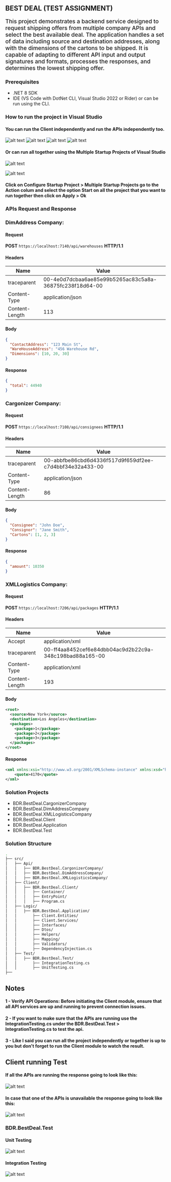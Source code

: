 ## BEST DEAL (TEST ASSIGNMENT)

<p style='font-family;Poppins; font-size: 1.1rem; font-weight:500;'>This project demonstrates a backend service designed to request shipping offers from multiple company APIs and select the best available deal. The application handles a set of data including source and destination addresses, along with the dimensions of the cartons to be shipped. It is capable of adapting to different API input and output signatures and formats, processes the responses, and determines the lowest shipping offer.</p>

### Prerequisites
* .NET 8 SDK
* IDE (VS Code with DotNet CLI, Visual Studio 2022 or Rider) or can be run using the CLI.

### How to run the project in Visual Studio

#### You can run the Client independently and run the APIs independently too.
![alt text](image.png)
![alt text](image-1.png)
![alt text](image-2.png)
![alt text](image-3.png)

#### Or can run all together using the Multiple Startup Projects of Visual Studio

![alt text](image-4.png)

![alt text](image-5.png)

#### Click on <b>Configure Startup Project > Multiple Startup Projects</b> go to the Action colum and select the option Start on all the project that you want to run together then click on <b>Apply > Ok</b>

### APIs Request and Response

### DimAddress Company:

#### Request
**POST** `https://localhost:7140/api/warehouses` **HTTP/1.1**

#### Headers
| Name         | Value                                                         |
|--------------|---------------------------------------------------------------|
| traceparent  | 00-4e0d7dcbaa6ae85e99b5265ac83c5a8a-36875fc238f18d64-00       |
| Content-Type | application/json                                              |
| Content-Length| 113                                                          |

#### Body
```json
{
  "ContactAddress": "123 Main St",
  "WareHouseAddress": "456 Warehouse Rd",
  "Dimensions": [10, 20, 30]
}
```

#### Response
```json
{
  "total": 44940
}
```



### Cargonizer Company:
#### Request
**POST** `https://localhost:7108/api/consignees` **HTTP/1.1**

#### Headers
| Name         | Value                                                         |
|--------------|---------------------------------------------------------------|
| traceparent  | 00-abbfbe86cbd6d4336f517d9f659df2ee-c7d4bbf34e32a433-00       |
| Content-Type | application/json                                              |
| Content-Length| 86                                                           |

#### Body
```json
{
  "Consignee": "John Doe",
  "Consignor": "Jane Smith",
  "Cartons": [1, 2, 3]
}
```

#### Response
```json
{
  "amount": 10350
}
```


### XMLLogistics Company:

#### Request
**POST** `https://localhost:7206/api/packages` **HTTP/1.1**

#### Headers
| Name          | Value                                                         |
|---------------|---------------------------------------------------------------|
| Accept        | application/xml                                               |
| traceparent   | 00-ff4aa8452cef6e84dbb04ac9d2b22c9a-348c198bad88a165-00       |
| Content-Type  | application/xml                                               |
| Content-Length| 193                                                           |

#### Body
```xml
<root>
  <source>New York</source>
  <destination>Los Angeles</destination>
  <packages>
    <package>1</package>
    <package>2</package>
    <package>3</package>
  </packages>
</root>
```
#### Response
```xml
<xml xmlns:xsi="http://www.w3.org/2001/XMLSchema-instance" xmlns:xsd="http://www.w3.org/2001/XMLSchema">
    <quote>4170</quote>
</xml>
```


### Solution Projects

* BDR.BestDeal.CargonizerCompany
* BDR.BestDeal.DimAddressCompany
* BDR.BestDeal.XMLLogisticsCompany
* BDR.BestDeal.Client
* BDR.BestDeal.Application
* BDR.BestDeal.Test

### Solution Structure
```bash
.
├── src/
│   ├── Api/
│   │   ├── BDR.BestDeal.CargonizerCompany/
│   │   ├── BDR.BestDeal.DimAddressCompany/
│   │   ├── BDR.BestDeal.XMLLogisticsCompany/
│   ├── Client/
│   │   ├── BDR.BestDeal.Client/
│   │   │   ├── Container/
│   │   │   ├── EntryPoint/
│   │   │   ├── Program.cs
│   ├── Logic/
│   │   ├── BDR.BestDeal.Application/
│   │       ├── Client.Entities/
│   │       ├── Client.Services/
│   │       ├── Interfaces/
│   │       ├── Dtos/
│   │       ├── Helpers/
│   │       ├── Mapping/
│   │       ├── Validators/
│   │       ├── DependencyInjection.cs
│   ├── Test/
│   │   ├── BDR.BestDeal.Test/
│   │       ├── IntegrationTesting.cs
│   │       ├── UnitTesting.cs
├──


```

## Notes

#### 1 - Verify API Operations: Before initiating the Client module, ensure that all API services are up and running to prevent connection issues.

#### 2 - If you want to make sure that the APIs are running use the IntegrationTesting.cs under the <b>BDR.BestDeal.Test > IntegrationTesting.cs</b> to test the api.

#### 3 - Like I said you can run all the project independently or together is up to you but don't forget to run the Client module to watch the result.



## Client running Test

#### If all the APIs are running the response going to look like this:

![alt text](image-7.png)

#### In case that one of the APIs is unavailable the response going to look like this:

![alt text](image-8.png)


### BDR.BestDeal.Test

#### Unit Testing
![alt text](image-9.png)

#### Integration Testing
![alt text](image-10.png)
